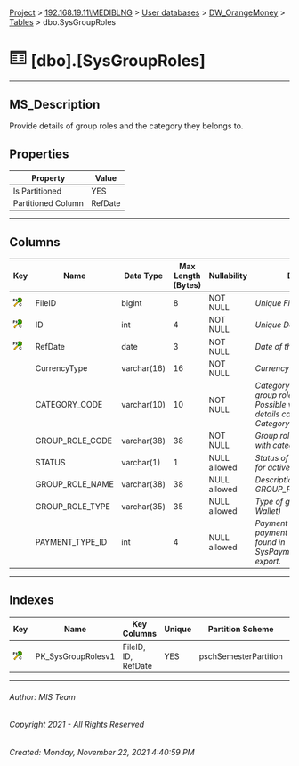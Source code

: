 #### 

[Project](../../../../index.md) > [192.168.19.11\\MEDIBLNG](../../../index.md) > [User databases](../../index.md) > [DW_OrangeMoney](../index.md) > [Tables](Tables.md) > dbo.SysGroupRoles

# ![Tables](../../../../Images/Table32.png) [dbo].[SysGroupRoles]

---

## <a name="#description"></a>MS_Description

Provide details of group roles and the category they belongs to.

## <a name="#properties"></a>Properties

| Property | Value |
|---|---|
| Is Partitioned | YES |
| Partitioned Column | RefDate |


---

## <a name="#columns"></a>Columns

| Key | Name | Data Type | Max Length (Bytes) | Nullability | Description |
|---|---|---|---|---|---|
| [![Cluster Primary Key PK_SysGroupRolesv1: *](../../../../Images/pkcluster.png)](#indexes) | FileID | bigint | 8 | NOT NULL | _Unique File Identifier_ |
| [![Cluster Primary Key PK_SysGroupRolesv1: *](../../../../Images/pkcluster.png)](#indexes) | ID | int | 4 | NOT NULL | _Unique Data Line within a file_ |
| [![Cluster Primary Key PK_SysGroupRolesv1: *](../../../../Images/pkcluster.png)](#indexes) | RefDate | date | 3 | NOT NULL | _Date of the file_ |
|  | CurrencyType | varchar(16) | 16 | NOT NULL | _Currency (USD/LRD)_ |
|  | CATEGORY_CODE | varchar(10) | 10 | NOT NULL | _Category code for which group role is associated. Possible values for category details can be check in CategoryDetail export_ |
|  | GROUP_ROLE_CODE | varchar(38) | 38 | NOT NULL | _Group role code associated with category code_ |
|  | STATUS | varchar(1) | 1 | NULL allowed | _Status of group role (eg. - Y for active or N for deleted.)_ |
|  | GROUP_ROLE_NAME | varchar(38) | 38 | NULL allowed | _Description of GROUP_ROLE_CODE._ |
|  | GROUP_ROLE_TYPE | varchar(35) | 35 | NULL allowed | _Type of group role. (eg. Web, Wallet)_ |
|  | PAYMENT_TYPE_ID | int | 4 | NULL allowed | _Payment type ID. Mapping of payment type ID can be found in SysPaymentmethodSubtypes export._ |


---

## <a name="#indexes"></a>Indexes

| Key | Name | Key Columns | Unique | Partition Scheme | Partitioned |
|---|---|---|---|---|---|
| [![Cluster Primary Key PK_SysGroupRolesv1: *](../../../../Images/pkcluster.png)](#indexes) | PK_SysGroupRolesv1 | FileID, ID, RefDate | YES | pschSemesterPartition | RefDate |


---

###### Author:  MIS Team

###### Copyright 2021 - All Rights Reserved

###### Created: Monday, November 22, 2021 4:40:59 PM


